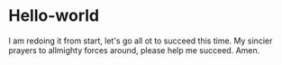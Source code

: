 # Hello-world
I am redoing it from start, let's go all ot to succeed this time. My sincier prayers to allmighty forces around, please help me succeed.  Amen.
